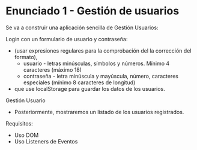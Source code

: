 # Enunciado 1 - Gestión de usuarios

Se va a construir una aplicación sencilla de Gestión Usuarios:

Login con un formulario de usuario y contraseña:

- (usar expresiones regulares para la comprobación del la corrección del formato),
  - usuario - letras minúsculas, símbolos y números.  Mínimo 4 caracteres (máximo 18)
  - contraseña - letra minúscula y mayúscula, número, caracteres especiales (mínimo 8 caracteres de longitud)
- que use localStorage para guardar los datos de los usuarios.

Gestión Usuario

- Posteriormente, mostraremos un listado de los usuarios registrados.

Requisitos:

- Uso DOM
- Uso Listeners de Eventos
